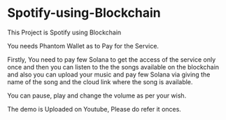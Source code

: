 # Spotify-using-Blockchain
This Project is Spotify using Blockchain

You needs Phantom Wallet as to Pay for the Service.

Firstly, You need to pay few Solana to get the access of the service
only once and then you can listen to the the songs available on the 
blockchain and also you can upload your music and pay few Solana via 
giving the name of the song and the cloud link where the song is available.

You can pause, play and change the volume as per your wish.


The demo is Uploaded on Youtube, Please do refer it onces.



